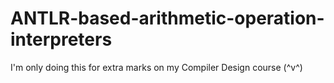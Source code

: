 # ANTLR-based-arithmetic-operation-interpreters
I'm only doing this for extra marks on my Compiler Design course (^v^)
